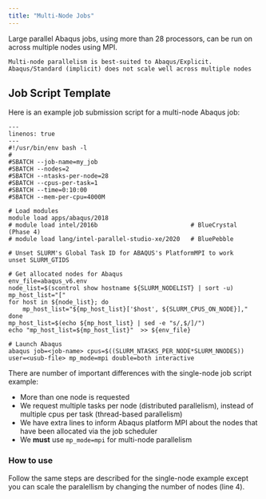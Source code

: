 ```yaml
---
title: "Multi-Node Jobs"
---
```


Large parallel Abaqus jobs, using more than 28 processors, can be run on across multiple nodes using MPI.

```{tip}
Multi-node parallelism is best-suited to Abaqus/Explicit.
Abaqus/Standard (implicit) does not scale well across multiple nodes
```

## Job Script Template

Here is an example job submission script for a multi-node Abaqus job:

```{code-block} bash
---
linenos: true
---
#!/usr/bin/env bash -l
# 
#SBATCH --job-name=my_job
#SBATCH --nodes=2
#SBATCH --ntasks-per-node=28
#SBATCH --cpus-per-task=1 
#SBATCH --time=0:10:00 
#SBATCH --mem-per-cpu=4000M

# Load modules 
module load apps/abaqus/2018
# module load intel/2016b                          # BlueCrystal (Phase 4)
# module load lang/intel-parallel-studio-xe/2020   # BluePebble

# Unset SLURM's Global Task ID for ABAQUS's PlatformMPI to work 
unset SLURM_GTIDS 

# Get allocated nodes for Abaqus
env_file=abaqus_v6.env 
node_list=$(scontrol show hostname ${SLURM_NODELIST} | sort -u) 
mp_host_list="[" 
for host in ${node_list}; do 
    mp_host_list="${mp_host_list}['$host', ${SLURM_CPUS_ON_NODE}]," 
done 
mp_host_list=$(echo ${mp_host_list} | sed -e "s/,$/]/") 
echo "mp_host_list=${mp_host_list}"  >> ${env_file} 

# Launch Abaqus 
abaqus job=<job-name> cpus=$((SLURM_NTASKS_PER_NODE*SLURM_NNODES)) user=<usub-file> mp_mode=mpi double=both interactive
```

There are number of important differences with the single-node job script example:
- More than one node is requested
- We request multiple tasks per node (distributed parallelism), instead of multiple cpus per task (thread-based parallelism)
- We have extra lines to inform Abaqus platform MPI about the nodes that have been allocated via the job scheduler
- We __must__ use `mp_mode=mpi` for multi-node parallelism


### How to use

Follow the same steps are described for the single-node example except
you can scale the paralellism by changing the number of nodes (line 4).
